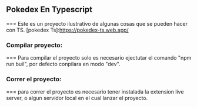 ## Pokedex En Typescript
===
Este es un proyecto ilustrativo de algunas cosas que se pueden hacer con TS. [pokedex Ts]:https://pokedex-ts.web.app/


### Compilar proyecto:
===
Para compilar el proyecto solo es necesario ejectutar el comando "npm run buil", por defecto conpilara en modo "dev".

### Correr el proyecto:
===
para correr el proyecto es necesario tener instalada la extension live server, o algun servidor local en el cual lanzar el proyecto.
